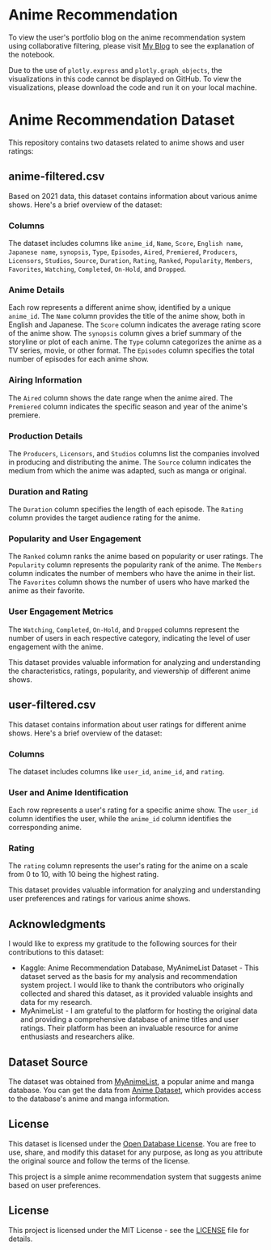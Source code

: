 # Anime Recommendation

To view the user's portfolio blog on the anime recommendation system using collaborative filtering, please visit [My Blog](https://danielrs.systeme.io/anime-recommendation-system-using-collaborative-filtering) to see the explanation of the notebook.



Due to the use of `plotly.express` and `plotly.graph_objects`, the visualizations in this code cannot be displayed on GitHub. To view the visualizations, please download the code and run it on your local machine.

# Anime Recommendation Dataset

This repository contains two datasets related to anime shows and user ratings:

## anime-filtered.csv

Based on 2021 data, this dataset contains information about various anime shows. Here's a brief overview of the dataset:

### Columns

The dataset includes columns like `anime_id`, `Name`, `Score`, `English name`, `Japanese name`, `synopsis`, `Type`, `Episodes`, `Aired`, `Premiered`, `Producers`, `Licensors`, `Studios`, `Source`, `Duration`, `Rating`, `Ranked`, `Popularity`, `Members`, `Favorites`, `Watching`, `Completed`, `On-Hold`, and `Dropped`.

### Anime Details

Each row represents a different anime show, identified by a unique `anime_id`. The `Name` column provides the title of the anime show, both in English and Japanese. The `Score` column indicates the average rating score of the anime show. The `synopsis` column gives a brief summary of the storyline or plot of each anime. The `Type` column categorizes the anime as a TV series, movie, or other format. The `Episodes` column specifies the total number of episodes for each anime show.

### Airing Information

The `Aired` column shows the date range when the anime aired. The `Premiered` column indicates the specific season and year of the anime's premiere.

### Production Details

The `Producers`, `Licensors`, and `Studios` columns list the companies involved in producing and distributing the anime. The `Source` column indicates the medium from which the anime was adapted, such as manga or original.

### Duration and Rating

The `Duration` column specifies the length of each episode. The `Rating` column provides the target audience rating for the anime.

### Popularity and User Engagement

The `Ranked` column ranks the anime based on popularity or user ratings. The `Popularity` column represents the popularity rank of the anime. The `Members` column indicates the number of members who have the anime in their list. The `Favorites` column shows the number of users who have marked the anime as their favorite.

### User Engagement Metrics

The `Watching`, `Completed`, `On-Hold`, and `Dropped` columns represent the number of users in each respective category, indicating the level of user engagement with the anime.

This dataset provides valuable information for analyzing and understanding the characteristics, ratings, popularity, and viewership of different anime shows.

## user-filtered.csv

This dataset contains information about user ratings for different anime shows. Here's a brief overview of the dataset:

### Columns

The dataset includes columns like `user_id`, `anime_id`, and `rating`.

### User and Anime Identification

Each row represents a user's rating for a specific anime show. The `user_id` column identifies the user, while the `anime_id` column identifies the corresponding anime.

### Rating

The `rating` column represents the user's rating for the anime on a scale from 0 to 10, with 10 being the highest rating.

This dataset provides valuable information for analyzing and understanding user preferences and ratings for various anime shows.

## Acknowledgments

I would like to express my gratitude to the following sources for their contributions to this dataset:

- Kaggle: Anime Recommendation Database, MyAnimeList Dataset - This dataset served as the basis for my analysis and recommendation system project. I would like to thank the contributors who originally collected and shared this dataset, as it provided valuable insights and data for my research.
- MyAnimeList - I am grateful to the platform for hosting the original data and providing a comprehensive database of anime titles and user ratings. Their platform has been an invaluable resource for anime enthusiasts and researchers alike.
## Dataset Source

The dataset was obtained from [MyAnimeList](https://myanimelist.net/), a popular anime and manga database. You can get the data from [Anime Dataset](https://www.kaggle.com/datasets/dbdmobile/myanimelist-dataset), which provides access to the database's anime and manga information.

## License

This dataset is licensed under the [Open Database License](https://opendatacommons.org/licenses/odbl/1.0/). You are free to use, share, and modify this dataset for any purpose, as long as you attribute the original source and follow the terms of the license.


This project is a simple anime recommendation system that suggests anime based on user preferences.

## License

This project is licensed under the MIT License - see the [LICENSE](LICENSE) file for details.
